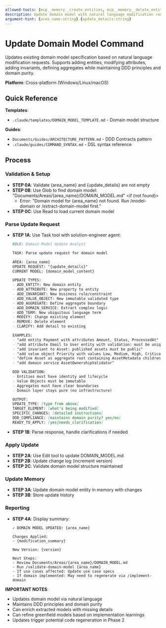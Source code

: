 ```yaml
---
allowed-tools: [mcp__memory__create_entities, mcp__memory__delete_entities, mcp__memory__create_relations, mcp__memory__delete_relations, mcp__memory__add_observations, mcp__memory__delete_observations, mcp__memory__read_graph, mcp__memory__search_nodes, mcp__memory__open_nodes, Task, Read, Write, Edit, Glob, Bash, TodoWrite]
description: Update domain model with natural language modification requests
argument-hint: {area_name:string} {update_details:string}
---
```


# Update Domain Model Command

Updates existing domain model specification based on natural language modification requests. Supports adding entities, modifying attributes, adding invariants, defining aggregates while maintaining DDD principles and domain purity.

**Platform**: Cross-platform (Windows/Linux/macOS)

## Quick Reference

**Templates**:
- `.claude/templates/DOMAIN_MODEL_TEMPLATE.md` - Domain model structure

**Guides**:
- `Documents/Guides/ARCHITECTURE_PATTERN.md` - DDD Contracts pattern
- `.claude/guides/COMMAND_SYNTAX.md` - DSL syntax reference

## Process

### Validation & Setup

- **STEP 0A**: Validate {area_name} and {update_details} are not empty
- **STEP 0B**: Use Glob to find domain model: "Documents/Areas/{area_name}/DOMAIN_MODEL.md"
  <if (not found)>
  - Error: "Domain model for {area_name} not found. Run /model-domain or /extract-domain-model first."
  </if>
- **STEP 0C**: Use Read to load current domain model

### Parse Update Request

- **STEP 1A**: Use Task tool with solution-engineer agent:
  ```markdown
  ROLE: Domain Model Update Analyst

  TASK: Parse update request for domain model

  AREA: {area_name}
  UPDATE REQUEST: "{update_details}"
  CURRENT MODEL: {domain_model_content}

  UPDATE TYPES:
  - ADD_ENTITY: New domain entity
  - ADD_ATTRIBUTE: New property to entity
  - ADD_INVARIANT: New business rule/constraint
  - ADD_VALUE_OBJECT: New immutable validated type
  - ADD_AGGREGATE: Define aggregate boundary
  - ADD_DOMAIN_SERVICE: Extract complex logic
  - ADD_TERM: New ubiquitous language term
  - MODIFY: Change existing element
  - REMOVE: Delete element
  - CLARIFY: Add detail to existing

  EXAMPLES:
  - "add entity Payment with attributes Amount, Status, ProcessedAt"
  - "add attribute Email to User entity with validation: must be unique"
  - "add invariant to Asset: published assets must be public"
  - "add value object Priority with values Low, Medium, High, Critical"
  - "define Asset as aggregate root containing AssetMetadata children"
  - "add domain service AssetOwnershipValidator"

  DDD VALIDATION:
  - Entities must have identity and lifecycle
  - Value Objects must be immutable
  - Aggregates must have clear boundaries
  - Domain layer stays pure (no infrastructure)

  OUTPUT:
  UPDATE_TYPE: [type from above]
  TARGET_ELEMENT: [what's being modified]
  SPECIFIC_CHANGES: [detailed instructions]
  DDD_COMPLIANCE: [maintains domain purity? yes/no]
  READY_TO_APPLY: [yes|needs_clarification]
  ```

- **STEP 1B**: Parse response, handle clarifications if needed

### Apply Update

- **STEP 2A**: Use Edit tool to update DOMAIN_MODEL.md
- **STEP 2B**: Update change log (increment version)
- **STEP 2C**: Validate domain model structure maintained

### Update Memory

- **STEP 3A**: Update domain model entity in memory with changes
- **STEP 3B**: Store update history

### Reporting

- **STEP 4A**: Display summary:
  ```
  ✓ DOMAIN MODEL UPDATED: {area_name}

  Changes Applied:
  - {modification_summary}

  New Version: {version}

  Next Steps:
  - Review Documents/Areas/{area_name}/DOMAIN_MODEL.md
  - Run /validate-domain-model {area_name}
  - If use cases affected: Update use case specs
  - If domain implemented: May need to regenerate via /implement-domain
  ```

**IMPORTANT NOTES**:
- Updates domain model via natural language
- Maintains DDD principles and domain purity
- Can enrich extracted models with missing details
- Can refine greenfield models based on implementation learnings
- Updates trigger potential code regeneration in Phase 2